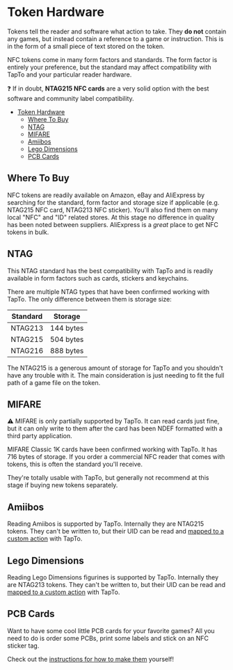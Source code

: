 # Token Hardware

Tokens tell the reader and software what action to take. They **do not** contain any games, but instead contain a reference to a game or instruction. This is in the form of a small piece of text stored on the token.

NFC tokens come in many form factors and standards. The form factor is entirely your preference, but the standard may affect compatibility with TapTo and your particular reader hardware.

:question: If in doubt, **NTAG215 NFC cards** are a very solid option with the best software and community label compatibility.

- [Token Hardware](#token-hardware)
  - [Where To Buy](#where-to-buy)
  - [NTAG](#ntag)
  - [MIFARE](#mifare)
  - [Amiibos](#amiibos)
  - [Lego Dimensions](#lego-dimensions)
  - [PCB Cards](#pcb-cards)

## Where To Buy

NFC tokens are readily available on Amazon, eBay and AliExpress by searching for the standard, form factor and storage size if applicable (e.g. NTAG215 NFC card, NTAG213 NFC sticker). You'll also find them on many local "NFC" and "ID" related stores. At this stage no difference in quality has been noted between suppliers. AliExpress is a *great* place to get NFC tokens in bulk.

## NTAG

This NTAG standard has the best compatibility with TapTo and is readily available in form factors such as cards, stickers and keychains.

There are multiple NTAG types that have been confirmed working with TapTo. The only difference between them is storage size:

| Standard               | Storage                                            |
|------------------------|----------------------------------------------------|
| NTAG213                | 144 bytes                                          |
| NTAG215                | 504 bytes                                          |
| NTAG216                | 888 bytes                                          |

The NTAG215 is a generous amount of storage for TapTo and you shouldn't have any trouble with it. The main consideration is just needing to fit the full path of a game file on the token.

## MIFARE

:warning: MIFARE is only partially supported by TapTo. It can read cards just fine, but it can only write to them after the card has been NDEF formatted with a third party application.

MIFARE Classic 1K cards have been confirmed working with TapTo. It has 716 bytes of storage. If you order a commercial NFC reader that comes with tokens, this is often the standard you'll receive.

They're totally usable with TapTo, but generally not recommend at this stage if buying new tokens separately.

## Amiibos

Reading Amiibos is supported by TapTo. Internally they are NTAG215 tokens. They can't be written to, but their UID can be read and [mapped to a custom action](mister.md#mappings-database) with TapTo.

## Lego Dimensions

Reading Lego Dimensions figurines is supported by TapTo. Internally they are NTAG213 tokens. They can't be written to, but their UID can be read and [mapped to a custom action](mister.md#mappings-database) with TapTo.

## PCB Cards

Want to have some cool little PCB cards for your favorite games?  All you need to do is order some PCBs, print some labels and stick on an NFC sticker tag.

Check out the [instructions for how to make them](pcbcards.md) yourself!
